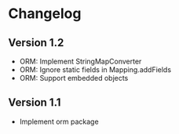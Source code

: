 # Changelog

## Version 1.2

- ORM: Implement StringMapConverter
- ORM: Ignore static fields in Mapping.addFields
- ORM: Support embedded objects

## Version 1.1

- Implement orm package

